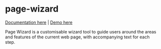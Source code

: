 # page-wizard

[Documentation here](https://mitya.uk/projects/page-wizard) | [Demo here](https://mitya.uk/lab/demos/page-wizard-demo.html)

Page Wizard is a customisable wizard tool to guide users around the areas and features of the current web page, with accompanying text for each step.

